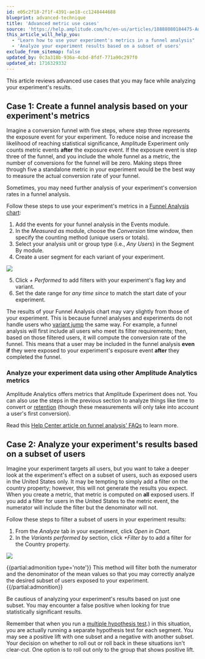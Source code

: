 ```yaml
---
id: e05c2f18-2f1f-4391-ae18-cc1248444688
blueprint: advanced-technique
title: 'Advanced metric use cases'
source: 'https://help.amplitude.com/hc/en-us/articles/18888080184475-Advanced-metric-use-cases-in-Amplitude-Experiment'
this_article_will_help_you:
  - "Learn how to use your experiment's metrics in a funnel analysis"
  - 'Analyze your experiment results based on a subset of users'
exclude_from_sitemap: false
updated_by: 0c3a318b-936a-4cbd-8fdf-771a90c297f0
updated_at: 1716329332
---
```

This article reviews advanced use cases that you may face while analyzing your experiment's results. 

## Case 1: Create a funnel analysis based on your experiment's metrics

Imagine a conversion funnel with five steps, where step three represents the exposure event for your experiment. To reduce noise and increase the likelihood of reaching statistical significance, Amplitude Experiment only counts metric events **after** the exposure event. If the exposure event is step three of the funnel, and you include the whole funnel as a metric, the number of conversions for the funnel will be zero. Making steps three through five a standalone metric in your experiment would be the best way to measure the actual conversion rate of your funnel.

Sometimes, you may need further analysis of your experiment's conversion rates in a funnel analysis. 

Follow these steps to use your experiment's metrics in a [Funnel Analysis chart](/analytics/charts/funnel-analysis/funnel-analysis-get-the-most):

1. Add the events for your funnel analysis in the Events module.
2. In the *Measured as* module, choose the *Conversion* time window, then specify the counting method (unique users or totals)*.*
3. Select your analysis unit or group type (i.e., *Any Users*) in the Segment By module.
4. Create a user segment for each variant of your experiment.

**![](/output/img/advanced-techniques/20464390610203.png)**

5. Click *+ Performed* to add filters with your experiment's flag key and variant.
6. Set the date range for *any time since* to match the start date of your experiment.

The results of your Funnel Analysis chart may vary slightly from those of your experiment. This is because funnel analyses and experiments do not handle users who [variant jump](https://www.docs.developers.amplitude.com/experiment/guides/troubleshooting/variant-jumping/) the same way. For example, a funnel analysis will first include all users who meet its filter requirements; then, based on those filtered users, it will compute the conversion rate of the funnel. This means that a user may be included in the funnel analysis **even if** they were exposed to your experiment's exposure event **after** they completed the funnel. 

### Analyze your experiment data using other Amplitude Analytics metrics

Amplitude Analytics offers metrics that Amplitude Experiment does not. You can also use the steps in the previous section to analyze things like time to convert or [retention](/analytics/charts/retention-analysis/retention-analysis-build) (though these measurements will only take into account a user's first conversion). 

Read this [Help Center article on funnel analysis' FAQs](https://help.amplitude.com/hc/en-us/articles/360054203872) to learn more.

## Case 2: Analyze your experiment's results based on a subset of users

Imagine your experiment targets all users, but you want to take a deeper look at the experiment's effect on a subset of users, such as exposed users in the United States only. It may be tempting to simply add a filter on the country property; however, this will not generate the results you expect. When you create a metric, that metric is computed on **all** exposed users. If you add a filter for users in the United States to the metric event, the numerator will include the filter but the denominator will not.

Follow these steps to filter a subset of users in your experiment results:

1. From the *Analyze* tab in your experiment, click *Open in Chart.*
2. In the *Variants performed by* section, click *+Filter by* to add a filter for the Country property.

**![](/output/img/advanced-techniques/20464386075547.png)**

{{partial:admonition type='note'}}
 This method will filter both the numerator and the denominator of the mean values so that you may correctly analyze the desired subset of users exposed to your experiment. 
{{/partial:admonition}}

Be cautious of analyzing your experiment's results based on just one subset. You may encounter a false positive when looking for true statistically significant results.

Remember that when you run a [multiple hypothesis test](/experiment/advanced-techniques/multiple-hypothesis-testing).) in this situation, you are actually running a separate hypothesis test for each segment. You may see a positive lift with one subset and a negative with another subset. Your decision on whether to roll out or roll back in these situations isn't clear-cut. One option is to roll out only to the group that shows positive lift.